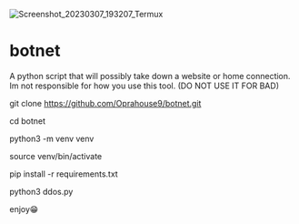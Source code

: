 ![Screenshot_20230307_193207_Termux](https://user-images.githubusercontent.com/116130475/223610339-99cc0e7f-47fe-4f08-b3a8-cc7712874eef.jpg)
# botnet
A python script that will possibly take down a website or home connection. Im not responsible for how you use this tool. (DO NOT USE IT FOR BAD)


git clone https://github.com/Oprahouse9/botnet.git

cd botnet 

python3 -m venv venv

source venv/bin/activate 

pip install -r requirements.txt 

python3 ddos.py


enjoy😁
